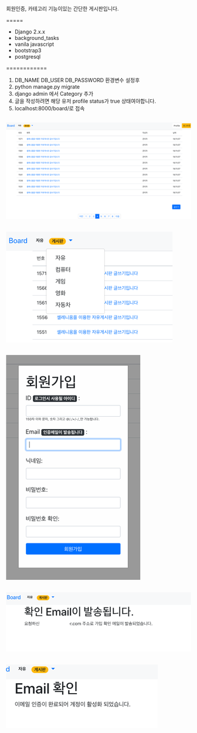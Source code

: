 회원인증, 카테고리 기능이있는 간단한 게시판입니다.

=====
- Django 2.x.x
- background_tasks
- vanila javascript
- bootstrap3
- postgresql



============
1. DB_NAME DB_USER DB_PASSWORD 환경변수 설정후
3. python manage.py migrate
4. django admin 에서 Category 추가
5. 글을 작성하려면 해당 유저 profile status가 true 상태여야합니다.
6. localhost:8000/board/로 접속



![alt text](https://github.com/dizzyplay/djangoboard/blob/master/readme_image/1.png)
----
![alt text](https://github.com/dizzyplay/djangoboard/blob/master/readme_image/2.png)
----
![alt text](https://github.com/dizzyplay/djangoboard/blob/master/readme_image/3.png)
----
![alt text](https://github.com/dizzyplay/djangoboard/blob/master/readme_image/4.png)
----
![alt text](https://github.com/dizzyplay/djangoboard/blob/master/readme_image/5.png)
----
